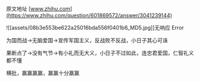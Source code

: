 原文地址 [www.zhihu.com](https://www.zhihu.com/question/601869572/answer/3041239144) 

![[assets/08b3e553be622a25016bda556f0401b6_MD5.jpg]]无响应 Error​

为国而战→无脑爱国→宣传军国主义，反战败不反战，小日子其心可诛

果断点了→没有气节→有小礼而无大义，小日子不过如此，连忠君爱国，仁智礼义都不懂

横批，赢赢赢赢，赢赢十分赢赢
